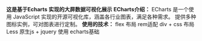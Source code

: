  **这是基于Echarts 实现的大屏数据可视化展示** 
 **ECharts介绍：** 
ECharts 是一个使用 JavaScript 实现的开源可视化库，涵盖各行业图表，满足各种需求。
提供多种图标实例，可对图表进行定制。
 **使用的技术：** 
flex 布局
rem适配
div + css 布局
Less
原生js + jquery 使用
echarts基础